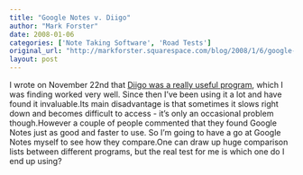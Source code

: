 ```yaml
---
title: "Google Notes v. Diigo"
author: "Mark Forster"
date: 2008-01-06
categories: ['Note Taking Software', 'Road Tests']
original_url: "http://markforster.squarespace.com/blog/2008/1/6/google-notes-v-diigo.html"
layout: post
---
```


I wrote on November 22nd that [Diigo was a really useful program](/blog/2007/11/22/diigo-a-really-useful-program.html), which I was finding worked very well. Since then I’ve been using it a lot and have found it invaluable.Its main disadvantage is that sometimes it slows right down and becomes difficult to access - it’s only an occasional problem though.However a couple of people commented that they found Google Notes just as good and faster to use. So I’m going to have a go at Google Notes myself to see how they compare.One can draw up huge comparison lists between different programs, but the real test for me is which one do I end up using?
